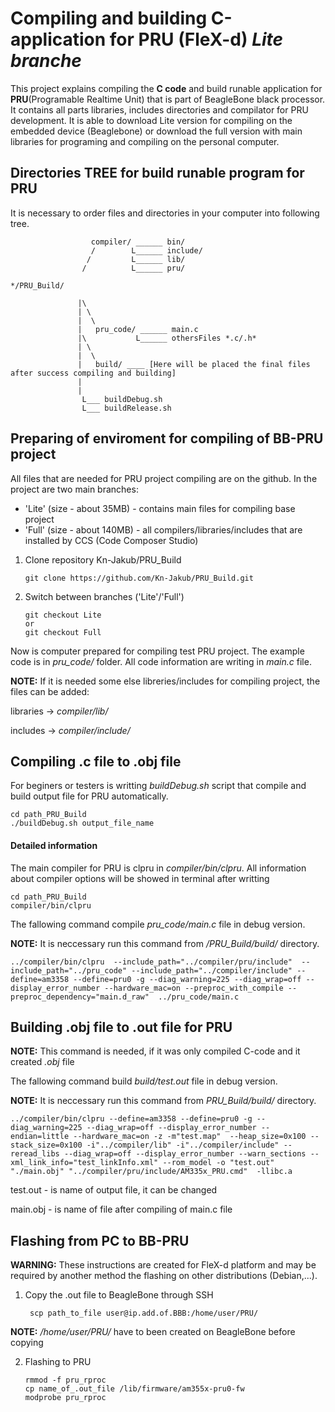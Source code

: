 
# Compiling and building C-application for PRU (FleX-d) *Lite branche*

This project explains compiling the **C code** and build runable application for **PRU**(Programable Realtime Unit) that is part of BeagleBone black processor. It contains all parts libraries, includes directories and compilator for PRU development. It is able to download Lite version for compiling on the embedded device (Beaglebone) or download the full version with main libraries for programing and compiling on the personal computer.

## Directories TREE for build runable program for PRU

It is necessary to order files and directories in your computer into following tree.

                      compiler/ ______ bin/
                      /        L______ include/        
                     /         L______ lib/
                    /          L______ pru/
    
    */PRU_Build/

                   |\
                   | \
                   |  \
                   |   pru_code/ ______ main.c
                   |\           L______ othersFiles *.c/.h*
                   | \
                   |  \
                   |   build/ ____ [Here will be placed the final files after success compiling and building]
                   |
                   |
                    L___ buildDebug.sh
                    L___ buildRelease.sh
              
## Preparing of enviroment for compiling of BB-PRU project 
All files that are needed for PRU project compiling are on the github.
In the project are two main branches: 
* 'Lite' (size - about 35MB) - contains main files for compiling base project
* 'Full' (size - about 140MB) - all compilers/libraries/includes that are installed by CCS (Code Composer Studio)

1.  Clone repository Kn-Jakub/PRU_Build

        git clone https://github.com/Kn-Jakub/PRU_Build.git
2.  Switch between branches ('Lite'/'Full')

        git checkout Lite
        or
        git checkout Full
Now is computer prepared for compiling test PRU project. The example code is in *pru_code/* folder. All code information are writing in *main.c* file.

**NOTE:** If it is needed some else libreries/includes for compiling project, the files can be added:

libraries -> *compiler/lib/*

includes -> *compiler/include/*

## Compiling .c file to .obj file
For beginers or testers is writting *buildDebug.sh* script that compile and build output file for PRU automatically. 

    cd path_PRU_Build
    ./buildDebug.sh output_file_name
    
#### Detailed information
The main compiler for PRU is clpru in *compiler/bin/clpru*. All information about compiler options will be showed in terminal after writting

    cd path_PRU_Build
    compiler/bin/clpru 
    
The fallowing command compile *pru_code/main.c* file in debug version.

**NOTE:** It is neccessary run this command from */PRU_Build/build/* directory.

    ../compiler/bin/clpru  --include_path="../compiler/pru/include"  --include_path="../pru_code" --include_path="../compiler/include" --define=am3358 --define=pru0 -g --diag_warning=225 --diag_wrap=off --display_error_number --hardware_mac=on --preproc_with_compile --preproc_dependency="main.d_raw"  ../pru_code/main.c


## Building .obj file to .out file for PRU
**NOTE:** This command is needed, if it was only compiled C-code and it created *.obj* file

The fallowing command build *build/test.out* file in debug version.

**NOTE:** It is neccessary run this command from *PRU_Build/build/* directory.

    ../compiler/bin/clpru --define=am3358 --define=pru0 -g --diag_warning=225 --diag_wrap=off --display_error_number --endian=little --hardware_mac=on -z -m"test.map"  --heap_size=0x100 --stack_size=0x100 -i"../compiler/lib" -i"../compiler/include" --reread_libs --diag_wrap=off --display_error_number --warn_sections --xml_link_info="test_linkInfo.xml" --rom_model -o "test.out" "./main.obj" "../compiler/pru/include/AM335x_PRU.cmd"  -llibc.a 

test.out - is name of output file, it can be changed

main.obj - is name of file after compiling of main.c file

## Flashing from PC to BB-PRU
**WARNING:** These instructions are created for FleX-d platform and may be required by another method the flashing on other distributions (Debian,...).

1. Copy the .out file to BeagleBone through SSH

        scp path_to_file user@ip.add.of.BBB:/home/user/PRU/
    
**NOTE:** */home/user/PRU/* have to been created on BeagleBone before copying

2.  Flashing to PRU

        rmmod -f pru_rproc
        cp name_of_.out_file /lib/firmware/am355x-pru0-fw
        modprobe pru_rproc



